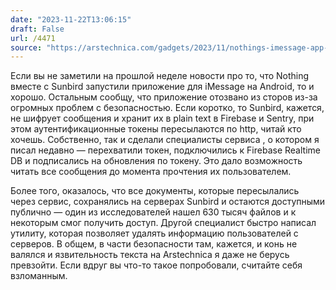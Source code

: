 ```yaml
---
date: "2023-11-22T13:06:15"
draft: False
url: /4471
source: "https://arstechnica.com/gadgets/2023/11/nothings-imessage-app-was-a-security-catastrophe-taken-down-in-24-hours/"
---
```


Если вы не заметили на прошлой неделе новости про то, что Nothing вместе с Sunbird запустили приложение для iMessage на Android, то и хорошо. Остальным сообщу, что приложение отозвано из сторов из-за огромных проблем с безопасностью. Если коротко, то Sunbird, кажется, не шифрует сообщения и хранит их в plain text в Firebase и Sentry, при этом аутентификационные токены пересылаются по http, читай кто хочешь. Собственно, так и сделали специалисты сервиса , о котором я писал недавно — перехватили токен, подключились к Firebase Realtime DB и подписались на обновления по токену. Это дало возможность читать все сообщения до момента прочтения их пользователем.

Более того, оказалось, что все документы, которые пересылались через сервис, сохранялись на серверах Sunbird и остаются доступными публично — один из исследователей нашел 630 тысяч файлов и к некоторым смог получить доступ. Другой специалист быстро написал утилиту, которая позволяет удалять информацию пользователей с серверов. В общем, в части безопасности там, кажется, и конь не валялся и язвительность текста на Arstechnica я даже не берусь превзойти. Если вдруг вы что-то такое попробовали, считайте себя взломанным.
